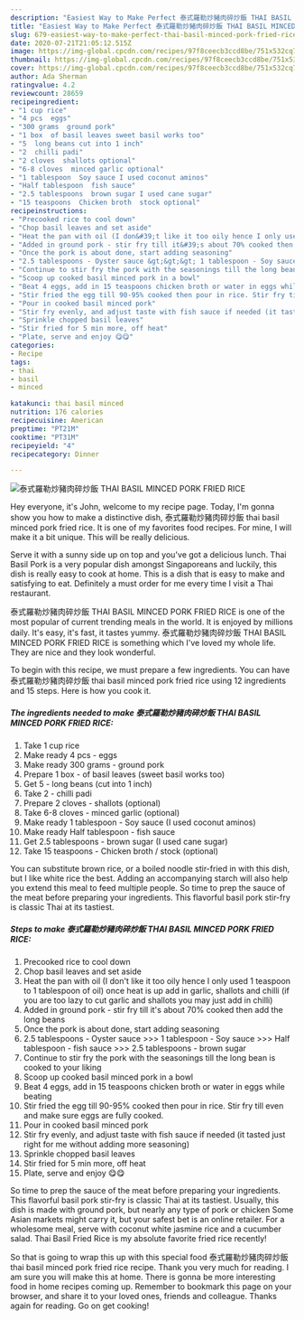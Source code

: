 ```yaml
---
description: "Easiest Way to Make Perfect 泰式羅勒炒豬肉碎炒飯 THAI BASIL MINCED PORK FRIED RICE"
title: "Easiest Way to Make Perfect 泰式羅勒炒豬肉碎炒飯 THAI BASIL MINCED PORK FRIED RICE"
slug: 679-easiest-way-to-make-perfect-thai-basil-minced-pork-fried-rice
date: 2020-07-21T21:05:12.515Z
image: https://img-global.cpcdn.com/recipes/97f8ceecb3ccd8be/751x532cq70/泰式羅勒炒豬肉碎炒飯-thai-basil-minced-pork-fried-rice-recipe-main-photo.jpg
thumbnail: https://img-global.cpcdn.com/recipes/97f8ceecb3ccd8be/751x532cq70/泰式羅勒炒豬肉碎炒飯-thai-basil-minced-pork-fried-rice-recipe-main-photo.jpg
cover: https://img-global.cpcdn.com/recipes/97f8ceecb3ccd8be/751x532cq70/泰式羅勒炒豬肉碎炒飯-thai-basil-minced-pork-fried-rice-recipe-main-photo.jpg
author: Ada Sherman
ratingvalue: 4.2
reviewcount: 28659
recipeingredient:
- "1 cup rice"
- "4 pcs  eggs"
- "300 grams  ground pork"
- "1 box  of basil leaves sweet basil works too"
- "5  long beans cut into 1 inch"
- "2  chilli padi"
- "2 cloves  shallots optional"
- "6-8 cloves  minced garlic optional"
- "1 tablespoon  Soy sauce I used coconut aminos"
- "Half tablespoon  fish sauce"
- "2.5 tablespoons  brown sugar I used cane sugar"
- "15 teaspoons  Chicken broth  stock optional"
recipeinstructions:
- "Precooked rice to cool down"
- "Chop basil leaves and set aside"
- "Heat the pan with oil (I don&#39;t like it too oily hence I only used 1 teaspoon to 1 tablespoon of oil) once heat is up add in garlic, shallots and chilli (if you are too lazy to cut garlic and shallots you may just add in chilli)"
- "Added in ground pork - stir fry till it&#39;s about 70% cooked then add the long beans"
- "Once the pork is about done, start adding seasoning"
- "2.5 tablespoons - Oyster sauce &gt;&gt;&gt; 1 tablespoon - Soy sauce &gt;&gt;&gt; Half tablespoon - fish sauce &gt;&gt;&gt; 2.5 tablespoons - brown sugar"
- "Continue to stir fry the pork with the seasonings till the long bean is cooked to your liking"
- "Scoop up cooked basil minced pork in a bowl"
- "Beat 4 eggs, add in 15 teaspoons chicken broth or water in eggs while beating"
- "Stir fried the egg till 90-95% cooked then pour in rice. Stir fry till even and make sure eggs are fully cooked."
- "Pour in cooked basil minced pork"
- "Stir fry evenly, and adjust taste with fish sauce if needed (it tasted just right for me without adding more seasoning)"
- "Sprinkle chopped basil leaves"
- "Stir fried for 5 min more, off heat"
- "Plate, serve and enjoy 😋😋"
categories:
- Recipe
tags:
- thai
- basil
- minced

katakunci: thai basil minced 
nutrition: 176 calories
recipecuisine: American
preptime: "PT21M"
cooktime: "PT31M"
recipeyield: "4"
recipecategory: Dinner

---
```



![泰式羅勒炒豬肉碎炒飯 THAI BASIL MINCED PORK FRIED RICE](https://img-global.cpcdn.com/recipes/97f8ceecb3ccd8be/751x532cq70/泰式羅勒炒豬肉碎炒飯-thai-basil-minced-pork-fried-rice-recipe-main-photo.jpg)

Hey everyone, it's John, welcome to my recipe page. Today, I'm gonna show you how to make a distinctive dish, 泰式羅勒炒豬肉碎炒飯 thai basil minced pork fried rice. It is one of my favorites food recipes. For mine, I will make it a bit unique. This will be really delicious.

Serve it with a sunny side up on top and you&#39;ve got a delicious lunch. Thai Basil Pork is a very popular dish amongst Singaporeans and luckily, this dish is really easy to cook at home. This is a dish that is easy to make and satisfying to eat. Definitely a must order for me every time I visit a Thai restaurant.

泰式羅勒炒豬肉碎炒飯 THAI BASIL MINCED PORK FRIED RICE is one of the most popular of current trending meals in the world. It is enjoyed by millions daily. It's easy, it's fast, it tastes yummy. 泰式羅勒炒豬肉碎炒飯 THAI BASIL MINCED PORK FRIED RICE is something which I've loved my whole life. They are nice and they look wonderful.


To begin with this recipe, we must prepare a few ingredients. You can have 泰式羅勒炒豬肉碎炒飯 thai basil minced pork fried rice using 12 ingredients and 15 steps. Here is how you cook it.

<!--inarticleads1-->

##### The ingredients needed to make 泰式羅勒炒豬肉碎炒飯 THAI BASIL MINCED PORK FRIED RICE:

1. Take 1 cup rice
1. Make ready 4 pcs - eggs
1. Make ready 300 grams - ground pork
1. Prepare 1 box - of basil leaves (sweet basil works too)
1. Get 5 - long beans (cut into 1 inch)
1. Take 2 - chilli padi
1. Prepare 2 cloves - shallots (optional)
1. Take 6-8 cloves - minced garlic (optional)
1. Make ready 1 tablespoon - Soy sauce (I used coconut aminos)
1. Make ready Half tablespoon - fish sauce
1. Get 2.5 tablespoons - brown sugar (I used cane sugar)
1. Take 15 teaspoons - Chicken broth / stock (optional)


You can substitute brown rice, or a boiled noodle stir-fried in with this dish, but I like white rice the best. Adding an accompanying starch will also help you extend this meal to feed multiple people. So time to prep the sauce of the meat before preparing your ingredients. This flavorful basil pork stir-fry is classic Thai at its tastiest. 

<!--inarticleads2-->

##### Steps to make 泰式羅勒炒豬肉碎炒飯 THAI BASIL MINCED PORK FRIED RICE:

1. Precooked rice to cool down
1. Chop basil leaves and set aside
1. Heat the pan with oil (I don&#39;t like it too oily hence I only used 1 teaspoon to 1 tablespoon of oil) once heat is up add in garlic, shallots and chilli (if you are too lazy to cut garlic and shallots you may just add in chilli)
1. Added in ground pork - stir fry till it&#39;s about 70% cooked then add the long beans
1. Once the pork is about done, start adding seasoning
1. 2.5 tablespoons - Oyster sauce &gt;&gt;&gt; 1 tablespoon - Soy sauce &gt;&gt;&gt; Half tablespoon - fish sauce &gt;&gt;&gt; 2.5 tablespoons - brown sugar
1. Continue to stir fry the pork with the seasonings till the long bean is cooked to your liking
1. Scoop up cooked basil minced pork in a bowl
1. Beat 4 eggs, add in 15 teaspoons chicken broth or water in eggs while beating
1. Stir fried the egg till 90-95% cooked then pour in rice. Stir fry till even and make sure eggs are fully cooked.
1. Pour in cooked basil minced pork
1. Stir fry evenly, and adjust taste with fish sauce if needed (it tasted just right for me without adding more seasoning)
1. Sprinkle chopped basil leaves
1. Stir fried for 5 min more, off heat
1. Plate, serve and enjoy 😋😋


So time to prep the sauce of the meat before preparing your ingredients. This flavorful basil pork stir-fry is classic Thai at its tastiest. Usually, this dish is made with ground pork, but nearly any type of pork or chicken Some Asian markets might carry it, but your safest bet is an online retailer. For a wholesome meal, serve with coconut white jasmine rice and a cucumber salad. Thai Basil Fried Rice is my absolute favorite fried rice recently! 

So that is going to wrap this up with this special food 泰式羅勒炒豬肉碎炒飯 thai basil minced pork fried rice recipe. Thank you very much for reading. I am sure you will make this at home. There is gonna be more interesting food in home recipes coming up. Remember to bookmark this page on your browser, and share it to your loved ones, friends and colleague. Thanks again for reading. Go on get cooking!
